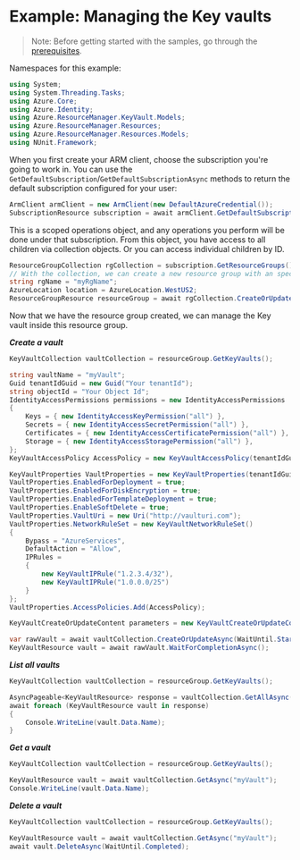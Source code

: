 # Example: Managing the Key vaults

>Note: Before getting started with the samples, go through the [prerequisites](https://github.com/Azure/azure-sdk-for-net/tree/main/sdk/resourcemanager/Azure.ResourceManager#prerequisites).

Namespaces for this example:

```C# Snippet:Manage_KeyVaults_Namespaces
using System;
using System.Threading.Tasks;
using Azure.Core;
using Azure.Identity;
using Azure.ResourceManager.KeyVault.Models;
using Azure.ResourceManager.Resources;
using Azure.ResourceManager.Resources.Models;
using NUnit.Framework;
```

When you first create your ARM client, choose the subscription you're going to work in. You can use the `GetDefaultSubscription`/`GetDefaultSubscriptionAsync` methods to return the default subscription configured for your user:

```C# Snippet:Readme_DefaultSubscription
ArmClient armClient = new ArmClient(new DefaultAzureCredential());
SubscriptionResource subscription = await armClient.GetDefaultSubscriptionAsync();
```

This is a scoped operations object, and any operations you perform will be done under that subscription. From this object, you have access to all children via collection objects. Or you can access individual children by ID.

```C# Snippet:Readme_GetResourceGroupCollection
ResourceGroupCollection rgCollection = subscription.GetResourceGroups();
// With the collection, we can create a new resource group with an specific name
string rgName = "myRgName";
AzureLocation location = AzureLocation.WestUS2;
ResourceGroupResource resourceGroup = await rgCollection.CreateOrUpdate(WaitUntil.Completed, rgName, new ResourceGroupData(location)).WaitForCompletionAsync();
```

Now that we have the resource group created, we can manage the Key vault inside this resource group.

***Create a vault***

```C# Snippet:Managing_KeyVaults_CreateAVault
KeyVaultCollection vaultCollection = resourceGroup.GetKeyVaults();

string vaultName = "myVault";
Guid tenantIdGuid = new Guid("Your tenantId");
string objectId = "Your Object Id";
IdentityAccessPermissions permissions = new IdentityAccessPermissions
{
    Keys = { new IdentityAccessKeyPermission("all") },
    Secrets = { new IdentityAccessSecretPermission("all") },
    Certificates = { new IdentityAccessCertificatePermission("all") },
    Storage = { new IdentityAccessStoragePermission("all") },
};
KeyVaultAccessPolicy AccessPolicy = new KeyVaultAccessPolicy(tenantIdGuid, objectId, permissions);

KeyVaultProperties VaultProperties = new KeyVaultProperties(tenantIdGuid, new KeyVaultSku(KeyVaultSkuFamily.A, KeyVaultSkuName.Standard));
VaultProperties.EnabledForDeployment = true;
VaultProperties.EnabledForDiskEncryption = true;
VaultProperties.EnabledForTemplateDeployment = true;
VaultProperties.EnableSoftDelete = true;
VaultProperties.VaultUri = new Uri("http://vaulturi.com");
VaultProperties.NetworkRuleSet = new KeyVaultNetworkRuleSet()
{
    Bypass = "AzureServices",
    DefaultAction = "Allow",
    IPRules =
    {
        new KeyVaultIPRule("1.2.3.4/32"),
        new KeyVaultIPRule("1.0.0.0/25")
    }
};
VaultProperties.AccessPolicies.Add(AccessPolicy);

KeyVaultCreateOrUpdateContent parameters = new KeyVaultCreateOrUpdateContent(AzureLocation.WestUS, VaultProperties);

var rawVault = await vaultCollection.CreateOrUpdateAsync(WaitUntil.Started, vaultName, parameters).ConfigureAwait(false);
KeyVaultResource vault = await rawVault.WaitForCompletionAsync();
```

***List all vaults***

```C# Snippet:Managing_KeyVaults_ListAllVaults
KeyVaultCollection vaultCollection = resourceGroup.GetKeyVaults();

AsyncPageable<KeyVaultResource> response = vaultCollection.GetAllAsync();
await foreach (KeyVaultResource vault in response)
{
    Console.WriteLine(vault.Data.Name);
}
```

***Get a vault***

```C# Snippet:Managing_KeyVaults_GetAVault
KeyVaultCollection vaultCollection = resourceGroup.GetKeyVaults();

KeyVaultResource vault = await vaultCollection.GetAsync("myVault");
Console.WriteLine(vault.Data.Name);
```

***Delete a vault***

```C# Snippet:Managing_KeyVaults_DeleteAVault
KeyVaultCollection vaultCollection = resourceGroup.GetKeyVaults();

KeyVaultResource vault = await vaultCollection.GetAsync("myVault");
await vault.DeleteAsync(WaitUntil.Completed);
```